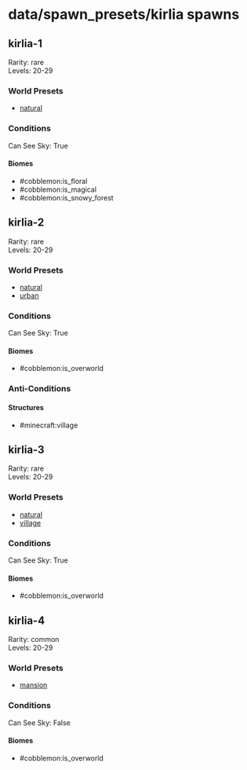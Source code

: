 # data/spawn_presets/kirlia spawns  
  
## kirlia-1  
Rarity: rare  
Levels: 20-29  
  
### World Presets  
* [natural](/data/spawn_data/natural.md)  
  
### Conditions  
Can See Sky: True  
  
#### Biomes  
  * #cobblemon:is_floral
  * #cobblemon:is_magical
  * #cobblemon:is_snowy_forest
  
  
## kirlia-2  
Rarity: rare  
Levels: 20-29  
  
### World Presets  
* [natural](/data/spawn_data/natural.md)  
* [urban](/data/spawn_data/urban.md)  
  
### Conditions  
Can See Sky: True  
  
#### Biomes  
  * #cobblemon:is_overworld
  
  
### Anti-Conditions  
  
#### Structures  
  * #minecraft:village
  
  
## kirlia-3  
Rarity: rare  
Levels: 20-29  
  
### World Presets  
* [natural](/data/spawn_data/natural.md)  
* [village](/data/spawn_data/village.md)  
  
### Conditions  
Can See Sky: True  
  
#### Biomes  
  * #cobblemon:is_overworld
  
  
## kirlia-4  
Rarity: common  
Levels: 20-29  
  
### World Presets  
* [mansion](/data/spawn_data/mansion.md)  
  
### Conditions  
Can See Sky: False  
  
#### Biomes  
  * #cobblemon:is_overworld
  

